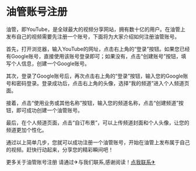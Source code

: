 # 油管账号注册

油管，即YouTube，是全球最大的视频分享网站，拥有数十亿的用户。在油管上发布自己的视频需要先注册一个账号，下面将为大家介绍如何注册油管账号。

首先，打开浏览器，输入YouTube的网址，点击右上角的“登录”按钮。如果您已经有Google账号，直接使用该账号登录即可；如果没有，点击“创建账号”按钮，填写个人信息，创建一个Google账号。

其次，登录了Google账号后，再次点击右上角的“登录”按钮，输入您的Google账号和密码登录。登录成功后，点击右上角的头像，选择“我的频道”进入个人频道页面。

接着，点击“使用业务或其他名称”按钮，输入您的频道名称，点击“创建频道”按钮，即可成功创建一个油管账号。

最后，在个人频道页面，点击“自订布景”，可以上传频道封面和个人头像，让您的频道更加个性化。

通过以上简单几步，您就可以成功注册一个油管账号，开始在油管上发布属于自己的视频。赶快行动起来，分享您的精彩瞬间吧！

更多关于油管账号注册 请通过✈与我们联系,感谢阅读！[点我联系✈](https://chat.G208.com)
